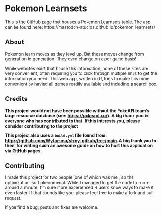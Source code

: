 # Pokemon Learnsets
This is the GitHub page that houses a Pokemon Learnsets table. The app can be found here: https://mastodon-studios.github.io/pokemon_learnsets/

## About
Pokemon learn moves as they level up. But these moves change from generation to generation. They even change on a per game basis!

While websites exist that house this information, none of these sites are very convenient, often requiring you to click through multiple links to get the information you need. This web app, written in R, tries to make this more convenient by having all games readily available and including a search box.

## Credits
**This project would not have been possible without the PokeAPI team's large resource database (see: https://pokeapi.co/). A big thank you to everyone who has contributed to that. If this interests you, please consider contributing to the project**

**This project also uses a `build.yml` file found from: https://github.com/Wytamma/shiny-github/tree/main. A big thank you to them for writing such an awesome guide on how to host this application via GitHub pages.**

## Contributing
I made this project for two people (one of which was me), so the optimization isn't phenomenal. While I managed to get the code to run in around a minute, I'm sure more experienced R users know ways to make it even faster. If that sounds like you, please feel free to make a fork and pull request.

If you find a bug, posts and fixes are welcome.
